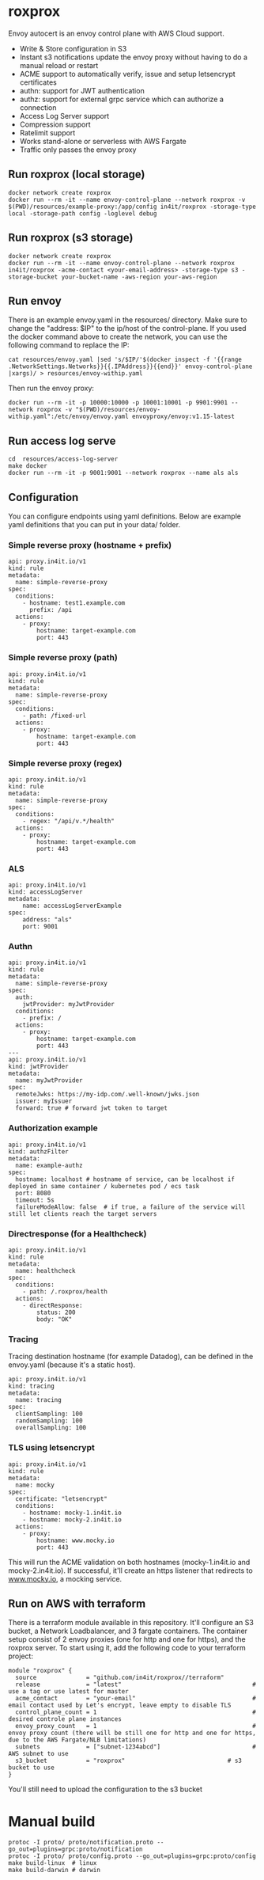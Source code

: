 # roxprox

Envoy autocert is an envoy control plane with AWS Cloud support.

* Write & Store configuration in S3
* Instant s3 notifications update the envoy proxy without having to do a manual reload or restart
* ACME support to automatically verify, issue and setup letsencrypt certificates
* authn: support for JWT authentication
* authz: support for external grpc service which can authorize a connection
* Access Log Server support
* Compression support
* Ratelimit support
* Works stand-alone or serverless with AWS Fargate
* Traffic only passes the envoy proxy

## Run roxprox (local storage)

```
docker network create roxprox
docker run --rm -it --name envoy-control-plane --network roxprox -v $(PWD)/resources/example-proxy:/app/config in4it/roxprox -storage-type local -storage-path config -loglevel debug
```

## Run roxprox (s3 storage)

```
docker network create roxprox
docker run --rm -it --name envoy-control-plane --network roxprox in4it/roxprox -acme-contact <your-email-address> -storage-type s3 -storage-bucket your-bucket-name -aws-region your-aws-region
```

## Run envoy
There is an example envoy.yaml in the resources/ directory. Make sure to change the "address: $IP" to the ip/host of the control-plane. If you used the docker command above to create the network, you can use the following command to replace the IP:
```
cat resources/envoy.yaml |sed 's/$IP/'$(docker inspect -f '{{range .NetworkSettings.Networks}}{{.IPAddress}}{{end}}' envoy-control-plane |xargs)/ > resources/envoy-withip.yaml
```

Then run the envoy proxy:
```
docker run --rm -it -p 10000:10000 -p 10001:10001 -p 9901:9901 --network roxprox -v "$(PWD)/resources/envoy-withip.yaml":/etc/envoy/envoy.yaml envoyproxy/envoy:v1.15-latest
```

## Run access log serve
```
cd  resources/access-log-server
make docker
docker run --rm -it -p 9001:9001 --network roxprox --name als als
```

## Configuration
You can configure endpoints using yaml definitions. Below are example yaml definitions that you can put in your data/ folder.


### Simple reverse proxy (hostname + prefix)
```
api: proxy.in4it.io/v1
kind: rule
metadata:
  name: simple-reverse-proxy
spec:
  conditions:
    - hostname: test1.example.com
      prefix: /api
  actions:
    - proxy:
        hostname: target-example.com
        port: 443
```

### Simple reverse proxy (path)
```
api: proxy.in4it.io/v1
kind: rule
metadata:
  name: simple-reverse-proxy
spec:
  conditions:
    - path: /fixed-url
  actions:
    - proxy:
        hostname: target-example.com
        port: 443
```

### Simple reverse proxy (regex)
```
api: proxy.in4it.io/v1
kind: rule
metadata:
  name: simple-reverse-proxy
spec:
  conditions:
    - regex: "/api/v.*/health"
  actions:
    - proxy:
        hostname: target-example.com
        port: 443
```

### ALS
```
api: proxy.in4it.io/v1
kind: accessLogServer
metadata:
    name: accessLogServerExample
spec:
    address: "als"
    port: 9001
```

### Authn
```
api: proxy.in4it.io/v1
kind: rule
metadata:
  name: simple-reverse-proxy
spec:
  auth:
    jwtProvider: myJwtProvider
  conditions:
    - prefix: /
  actions:
    - proxy:
        hostname: target-example.com
        port: 443
---
api: proxy.in4it.io/v1
kind: jwtProvider
metadata:
  name: myJwtProvider
spec:
  remoteJwks: https://my-idp.com/.well-known/jwks.json
  issuer: myIssuer
  forward: true # forward jwt token to target
```

### Authorization example
```
api: proxy.in4it.io/v1
kind: authzFilter
metadata:
  name: example-authz
spec:
  hostname: localhost # hostname of service, can be localhost if deployed in same container / kubernetes pod / ecs task
  port: 8080
  timeout: 5s
  failureModeAllow: false  # if true, a failure of the service will still let clients reach the target servers
```

### Directresponse (for a Healthcheck)
```
api: proxy.in4it.io/v1
kind: rule
metadata:
  name: healthcheck
spec:
  conditions:
    - path: /.roxprox/health
  actions:
    - directResponse:
        status: 200
        body: "OK"
```

### Tracing
Tracing destination hostname (for example Datadog), can be defined in the envoy.yaml (because it's a static host).
```
api: proxy.in4it.io/v1
kind: tracing
metadata:
  name: tracing
spec:
  clientSampling: 100
  randomSampling: 100
  overallSampling: 100
```

### TLS using letsencrypt
```
api: proxy.in4it.io/v1
kind: rule
metadata:
  name: mocky
spec:
  certificate: "letsencrypt"
  conditions:
    - hostname: mocky-1.in4it.io
    - hostname: mocky-2.in4it.io
  actions:
    - proxy:
        hostname: www.mocky.io
        port: 443
```

This will run the ACME validation on both hostnames (mocky-1.in4it.io and mocky-2.in4it.io). If successful, it'll create an https listener that redirects to www.mocky.io, a mocking service.

## Run on AWS with terraform

There is a terraform module available in this repository. It'll configure an S3 bucket, a Network Loadbalancer, and 3 fargate containers. The container setup consist of 2 envoy proxies (one for http and one for https), and the roxprox server. To start using it, add the following code to your terraform project:

```
module "roxprox" {
  source              = "github.com/in4it/roxprox//terraform"
  release             = "latest"                                     # use a tag or use latest for master
  acme_contact        = "your-email"                                 # email contact used by Let's encrypt, leave empty to disable TLS
  control_plane_count = 1                                            # desired controle plane instances
  envoy_proxy_count   = 1                                            # envoy proxy count (there will be still one for http and one for https, due to the AWS Fargate/NLB limitations)
  subnets             = ["subnet-1234abcd"]                          # AWS subnet to use
  s3_bucket           = "roxprox"                             # s3 bucket to use
}
```

You'll still need to upload the configuration to the s3 bucket


# Manual build 

```
protoc -I proto/ proto/notification.proto --go_out=plugins=grpc:proto/notification
protoc -I proto/ proto/config.proto --go_out=plugins=grpc:proto/config
make build-linux  # linux
make build-darwin # darwin
```
